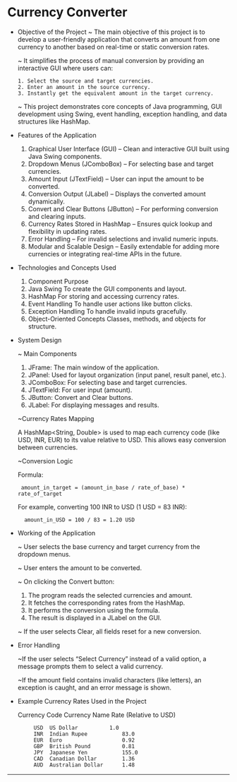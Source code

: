 # Currency Converter
* Objective of the Project
    ~ The main objective of this project is to develop a user-friendly application that converts an amount from one currency to another based on real-time or static     conversion rates.
  
    ~ It simplifies the process of manual conversion by providing an interactive GUI where users can:
  
      1. Select the source and target currencies.
      2. Enter an amount in the source currency.
      3. Instantly get the equivalent amount in the target currency.
  
    ~ This project demonstrates core concepts of Java programming, GUI development using Swing, event handling, exception handling, and data structures like HashMap.

* Features of the Application
    1. Graphical User Interface (GUI) – Clean and interactive GUI built using Java Swing components.
    2. Dropdown Menus (JComboBox) – For selecting base and target currencies.
    3. Amount Input (JTextField) – User can input the amount to be converted.
    4. Conversion Output (JLabel) – Displays the converted amount dynamically.
    5. Convert and Clear Buttons (JButton) – For performing conversion and clearing inputs.
    6. Currency Rates Stored in HashMap – Ensures quick lookup and flexibility in updating rates.
    7. Error Handling – For invalid selections and invalid numeric inputs.
    8. Modular and Scalable Design – Easily extendable for adding more currencies or integrating real-time APIs in the future.

 * Technologies and Concepts Used
    1. Component	Purpose
    2. Java Swing	To create the GUI components and layout.
    3. HashMap	For storing and accessing currency rates.
    4. Event Handling	To handle user actions like button clicks.
    5. Exception Handling	To handle invalid inputs gracefully.
    6. Object-Oriented Concepts	Classes, methods, and objects for structure.

* System Design
  
  ~ Main Components
  
     1. JFrame: The main window of the application.
     2. JPanel: Used for layout organization (input panel, result panel, etc.).
     3. JComboBox: For selecting base and target currencies.
     4. JTextField: For user input (amount).
     5. JButton: Convert and Clear buttons.
     6. JLabel: For displaying messages and results.

  ~Currency Rates Mapping
  
     A HashMap<String, Double> is used to map each currency code (like USD, INR, EUR) to its value relative to USD. This allows easy conversion between currencies.

  ~Conversion Logic
  
     Formula:

       amount_in_target = (amount_in_base / rate_of_base) * rate_of_target
     For example, converting 100 INR to USD (1 USD = 83 INR):
  
        amount_in_USD = 100 / 83 = 1.20 USD
  
* Working of the Application
  
  ~ User selects the base currency and target currency from the dropdown menus.
  
  ~ User enters the amount to be converted.
  
  ~ On clicking the Convert button:
     1. The program reads the selected currencies and amount.
     2. It fetches the corresponding rates from the HashMap.
     3. It performs the conversion using the formula.
     4. The result is displayed in a JLabel on the GUI.
  
  ~ If the user selects Clear, all fields reset for a new conversion.

* Error Handling

    ~If the user selects “Select Currency” instead of a valid option, a message prompts them to select a valid currency.

    ~If the amount field contains invalid characters (like letters), an exception is caught, and an error message is shown.

* Example Currency Rates Used in the Project
  
   Currency Code	Currency Name	Rate (Relative to USD)

           USD	US Dollar	       1.0
           INR	Indian Rupee	       83.0
           EUR	Euro	               0.92
           GBP	British Pound	       0.81
           JPY	Japanese Yen	       155.0
           CAD	Canadian Dollar	       1.36
           AUD	Australian Dollar      1.48
          
 
-------------------------------------------------------------------------------------------------------------------------------------------------------------------
